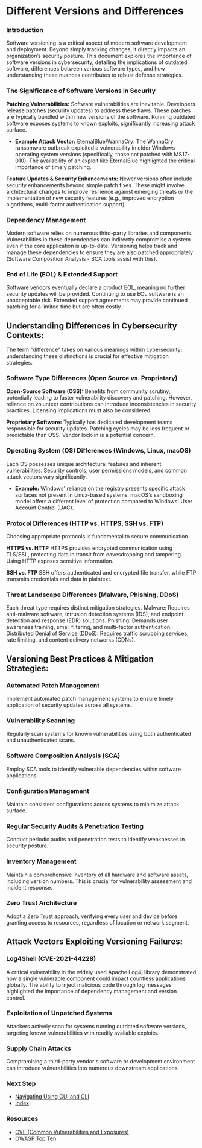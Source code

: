# Different Versions and Differences
### Introduction
Software versioning is a critical aspect of modern software development and deployment. Beyond simply tracking changes, it directly impacts an organization’s security posture. This document explores the importance of software versions in cybersecurity, detailing the implications of outdated software, differences between various software types, and how understanding these nuances contributes to robust defense strategies.

### The Significance of Software Versions in Security

**Patching Vulnerabilities:** Software vulnerabilities are inevitable. Developers release patches (security updates) to address these flaws. These patches are typically bundled within new versions of the software. Running outdated software exposes systems to known exploits, significantly increasing attack surface.
  - **Example Attack Vector:** EternalBlue/WannaCry: The WannaCry ransomware outbreak exploited a vulnerability in older Windows operating system versions (specifically, those not patched with MS17-010). The availability of an exploit like EternalBlue highlighted the critical importance of timely patching.

**Feature Updates & Security Enhancements:** Newer versions often include security enhancements beyond simple patch fixes. These might involve architectural changes to improve resilience against emerging threats or the implementation of new security features (e.g., improved encryption algorithms, multi-factor authentication support).

### Dependency Management
Modern software relies on numerous third-party libraries and components. Vulnerabilities in these dependencies can indirectly compromise a system even if the core application is up-to-date. Versioning helps track and manage these dependencies to ensure they are also patched appropriately (Software Composition Analysis - SCA tools assist with this).

### End of Life (EOL) & Extended Support
Software vendors eventually declare a product EOL, meaning no further security updates will be provided. Continuing to use EOL software is an unacceptable risk. Extended support agreements may provide continued patching for a limited time but are often costly.

## Understanding Differences in Cybersecurity Contexts:

The term "difference" takes on various meanings within cybersecurity; understanding these distinctions is crucial for effective mitigation strategies.

### Software Type Differences (Open Source vs. Proprietary)
**Open-Source Software (OSS):** Benefits from community scrutiny, potentially leading to faster vulnerability discovery and patching. However, reliance on volunteer contributions can introduce inconsistencies in security practices. Licensing implications must also be considered.

**Proprietary Software:** Typically has dedicated development teams responsible for security updates. Patching cycles may be less frequent or predictable than OSS. Vendor lock-in is a potential concern.

### Operating System (OS) Differences (Windows, Linux, macOS)
Each OS possesses unique architectural features and inherent vulnerabilities. Security controls, user permissions models, and common attack vectors vary significantly.
  - **Example:** Windows' reliance on the registry presents specific attack surfaces not present in Linux-based systems. macOS’s sandboxing model offers a different level of protection compared to Windows' User Account Control (UAC).

### Protocol Differences (HTTP vs. HTTPS, SSH vs. FTP)
Choosing appropriate protocols is fundamental to secure communication.

**HTTPS vs. HTTP**
HTTPS provides encrypted communication using TLS/SSL, protecting data in transit from eavesdropping and tampering. Using HTTP exposes sensitive information.

**SSH vs. FTP**
SSH offers authenticated and encrypted file transfer, while FTP transmits credentials and data in plaintext.

### Threat Landscape Differences (Malware, Phishing, DDoS)
Each threat type requires distinct mitigation strategies.
Malware: Requires anti-malware software, intrusion detection systems (IDS), and endpoint detection and response (EDR) solutions.
Phishing: Demands user awareness training, email filtering, and multi-factor authentication.
Distributed Denial of Service (DDoS): Requires traffic scrubbing services, rate limiting, and content delivery networks (CDNs).

## Versioning Best Practices & Mitigation Strategies:

### Automated Patch Management
Implement automated patch management systems to ensure timely application of security updates across all systems.

### Vulnerability Scanning
Regularly scan systems for known vulnerabilities using both authenticated and unauthenticated scans.

### Software Composition Analysis (SCA)
Employ SCA tools to identify vulnerable dependencies within software applications.

### Configuration Management
Maintain consistent configurations across systems to minimize attack surface.

### Regular Security Audits & Penetration Testing
Conduct periodic audits and penetration tests to identify weaknesses in security posture.

### Inventory Management
Maintain a comprehensive inventory of all hardware and software assets, including version numbers. This is crucial for vulnerability assessment and incident response.

### Zero Trust Architecture
Adopt a Zero Trust approach, verifying every user and device before granting access to resources, regardless of location or network segment.

## Attack Vectors Exploiting Versioning Failures:

### Log4Shell (CVE-2021-44228)
A critical vulnerability in the widely used Apache Log4j library demonstrated how a single vulnerable component could impact countless applications globally. The ability to inject malicious code through log messages highlighted the importance of dependency management and version control.

### Exploitation of Unpatched Systems
Attackers actively scan for systems running outdated software versions, targeting known vulnerabilities with readily available exploits.

### Supply Chain Attacks
Compromising a third-party vendor's software or development environment can introduce vulnerabilities into numerous downstream applications.

### Next Step
- [Navigating Using GUI and CLI](https://github.com/Sisu-Sus/CyberSec-RoadMap/blob/main/Operating_Systems/Navigating_using_GUI_and_CLI.md)
- [Index](https://github.com/Sisu-Sus/CyberSec-RoadMap/blob/main/index.md)

### Resources
- [CVE (Common Vulnerabilities and Exposures)](https://cve.mitre.org/)
- [OWASP Top Ten](https://owasp.org/top10/)
